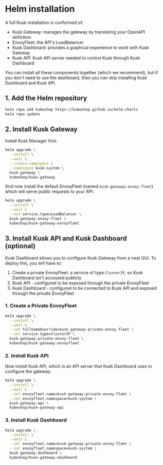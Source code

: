 # Helm installation 

A full Kusk installation is conformed of: 

- Kusk Gateway: manages the gateway by translating your OpenAPI definition
- EnvoyFleet: the API's LoadBalancer
- Kusk Dashboard: provides a graphical experience to work with Kusk Gateway
- Kusk API: Kusk API server needed to control Kusk through Kusk Dashboard

You can install all these components together (which we recommend), but if you don't need to use the dashboard, then you can skip installing Kusk Dashboard and Kusk API.

## 1. Add the Helm repository 

```sh 
helm repo add kubeshop https://kubeshop.github.io/helm-charts
helm repo update
```

## 2. Install Kusk Gateway

Install Kusk Manager first:

```sh 
helm upgrade \
  --install \
  --wait \
  --create-namespace \
  --namespace kusk-system \
  kusk-gateway \
  kubeshop/kusk-gateway 
```

And now install the default EnvoyFleet (named `kusk-gateway-envoy-fleet`) which will serve public requests to your API: 

```sh 
helm upgrade \
  --install \
  --wait \
  --set service.type=LoadBalancer \
  kusk-gateway-envoy-fleet \
  kubeshop/kusk-gateway-envoyfleet
```

## 3. Install Kusk API and Kusk Dashboard (optional)

Kusk Dashboard allows you to configure Kusk Gateway from a neat GUI. To deploy this, you will have to:

1. Create a private EnvoyFleet: a service of type `ClusterIP`, so Kusk Dashboard isn't accessed publicly
2. Kusk API - configured to be exposed through the private EnvoyFleet
3. Kusk Dashboard - configured to be connected to Kusk API and exposed through the private EnvoyFleet

### 1. Create a Private EnvoyFleet
```sh
helm upgrade \
  --install \
  --wait \
  --set fullnameOverride=kusk-gateway-private-envoy-fleet \
  --set service.type=ClusterIP \
  kusk-gateway-private-envoy-fleet \
  kubeshop/kusk-gateway-envoyfleet
```
### 2. Install Kusk API

Now install Kusk API, which is an API server that Kusk Dashboard uses to configure the gateway: 

```sh
helm upgrade \
  --install \
  --wait \
  --set envoyfleet.name=kusk-gateway-private-envoy-fleet \
  --set envoyfleet.namespace=kusk-system \
  kusk-gateway-api \
  kubeshop/kusk-gateway-api
```

### 3. Install Kusk Dashboard

```sh
helm upgrade \
  --install \
  --wait \
  --set envoyfleet.name=kusk-gateway-private-envoy-fleet \
  --set envoyfleet.namespace=kusk-system \
  kusk-gateway-dashboard \
  kubeshop/kusk-gateway-dashboard
```